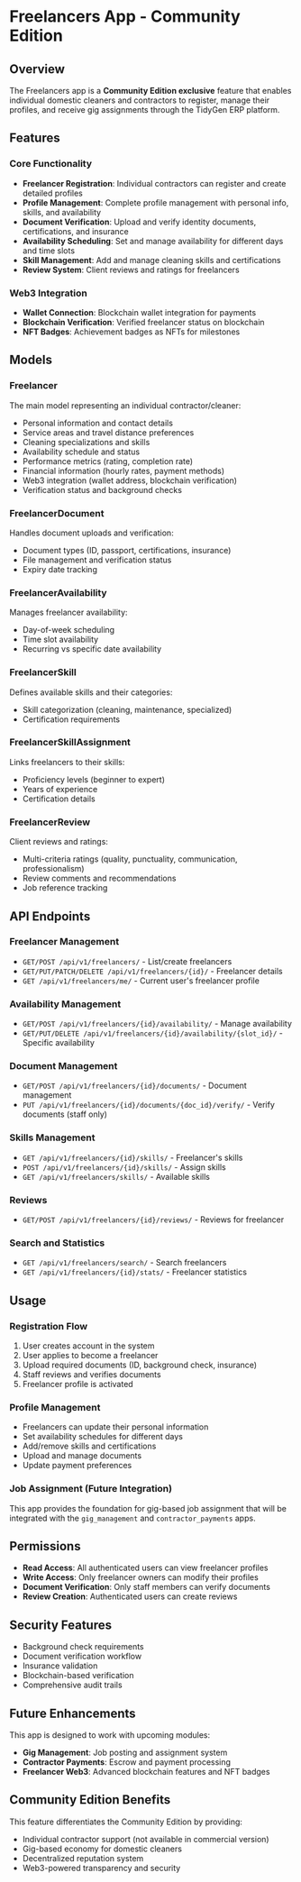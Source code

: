 # Freelancers App - Community Edition

## Overview

The Freelancers app is a **Community Edition exclusive** feature that enables individual domestic cleaners and contractors to register, manage their profiles, and receive gig assignments through the TidyGen ERP platform.

## Features

### Core Functionality
- **Freelancer Registration**: Individual contractors can register and create detailed profiles
- **Profile Management**: Complete profile management with personal info, skills, and availability
- **Document Verification**: Upload and verify identity documents, certifications, and insurance
- **Availability Scheduling**: Set and manage availability for different days and time slots
- **Skill Management**: Add and manage cleaning skills and certifications
- **Review System**: Client reviews and ratings for freelancers

### Web3 Integration
- **Wallet Connection**: Blockchain wallet integration for payments
- **Blockchain Verification**: Verified freelancer status on blockchain
- **NFT Badges**: Achievement badges as NFTs for milestones

## Models

### Freelancer
The main model representing an individual contractor/cleaner:
- Personal information and contact details
- Service areas and travel distance preferences
- Cleaning specializations and skills
- Availability schedule and status
- Performance metrics (rating, completion rate)
- Financial information (hourly rates, payment methods)
- Web3 integration (wallet address, blockchain verification)
- Verification status and background checks

### FreelancerDocument
Handles document uploads and verification:
- Document types (ID, passport, certifications, insurance)
- File management and verification status
- Expiry date tracking

### FreelancerAvailability
Manages freelancer availability:
- Day-of-week scheduling
- Time slot availability
- Recurring vs specific date availability

### FreelancerSkill
Defines available skills and their categories:
- Skill categorization (cleaning, maintenance, specialized)
- Certification requirements

### FreelancerSkillAssignment
Links freelancers to their skills:
- Proficiency levels (beginner to expert)
- Years of experience
- Certification details

### FreelancerReview
Client reviews and ratings:
- Multi-criteria ratings (quality, punctuality, communication, professionalism)
- Review comments and recommendations
- Job reference tracking

## API Endpoints

### Freelancer Management
- `GET/POST /api/v1/freelancers/` - List/create freelancers
- `GET/PUT/PATCH/DELETE /api/v1/freelancers/{id}/` - Freelancer details
- `GET /api/v1/freelancers/me/` - Current user's freelancer profile

### Availability Management
- `GET/POST /api/v1/freelancers/{id}/availability/` - Manage availability
- `GET/PUT/DELETE /api/v1/freelancers/{id}/availability/{slot_id}/` - Specific availability

### Document Management
- `GET/POST /api/v1/freelancers/{id}/documents/` - Document management
- `PUT /api/v1/freelancers/{id}/documents/{doc_id}/verify/` - Verify documents (staff only)

### Skills Management
- `GET /api/v1/freelancers/{id}/skills/` - Freelancer's skills
- `POST /api/v1/freelancers/{id}/skills/` - Assign skills
- `GET /api/v1/freelancers/skills/` - Available skills

### Reviews
- `GET/POST /api/v1/freelancers/{id}/reviews/` - Reviews for freelancer

### Search and Statistics
- `GET /api/v1/freelancers/search/` - Search freelancers
- `GET /api/v1/freelancers/{id}/stats/` - Freelancer statistics

## Usage

### Registration Flow
1. User creates account in the system
2. User applies to become a freelancer
3. Upload required documents (ID, background check, insurance)
4. Staff reviews and verifies documents
5. Freelancer profile is activated

### Profile Management
- Freelancers can update their personal information
- Set availability schedules for different days
- Add/remove skills and certifications
- Upload and manage documents
- Update payment preferences

### Job Assignment (Future Integration)
This app provides the foundation for gig-based job assignment that will be integrated with the `gig_management` and `contractor_payments` apps.

## Permissions

- **Read Access**: All authenticated users can view freelancer profiles
- **Write Access**: Only freelancer owners can modify their profiles
- **Document Verification**: Only staff members can verify documents
- **Review Creation**: Authenticated users can create reviews

## Security Features

- Background check requirements
- Document verification workflow
- Insurance validation
- Blockchain-based verification
- Comprehensive audit trails

## Future Enhancements

This app is designed to work with upcoming modules:
- **Gig Management**: Job posting and assignment system
- **Contractor Payments**: Escrow and payment processing
- **Freelancer Web3**: Advanced blockchain features and NFT badges

## Community Edition Benefits

This feature differentiates the Community Edition by providing:
- Individual contractor support (not available in commercial version)
- Gig-based economy for domestic cleaners
- Decentralized reputation system
- Web3-powered transparency and security
